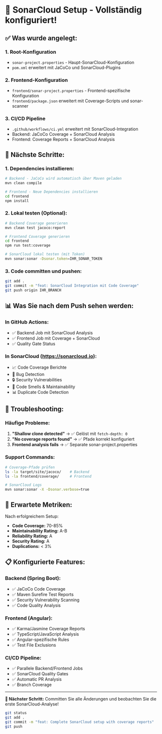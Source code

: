 # 🎯 SonarCloud Setup - Vollständig konfiguriert!

## ✅ Was wurde angelegt:

### 1. **Root-Konfiguration**
- `sonar-project.properties` - Haupt-SonarCloud-Konfiguration
- `pom.xml` erweitert mit JaCoCo und SonarCloud-Plugins

### 2. **Frontend-Konfiguration**
- `frontend/sonar-project.properties` - Frontend-spezifische Konfiguration
- `frontend/package.json` erweitert mit Coverage-Scripts und sonar-scanner

### 3. **CI/CD Pipeline**
- `.github/workflows/ci.yml` erweitert mit SonarCloud-Integration
- Backend: JaCoCo Coverage + SonarCloud Analysis
- Frontend: Coverage Reports + SonarCloud Analysis

## 🚀 Nächste Schritte:

### 1. **Dependencies installieren:**
```bash
# Backend - JaCoCo wird automatisch über Maven geladen
mvn clean compile

# Frontend - Neue Dependencies installieren
cd frontend
npm install
```

### 2. **Lokal testen (Optional):**
```bash
# Backend Coverage generieren
mvn clean test jacoco:report

# Frontend Coverage generieren
cd frontend
npm run test:coverage

# SonarCloud lokal testen (mit Token)
mvn sonar:sonar -Dsonar.token=IHR_SONAR_TOKEN
```

### 3. **Code committen und pushen:**
```bash
git add .
git commit -m "feat: SonarCloud Integration mit Code Coverage"
git push origin IHR_BRANCH
```

## 📊 Was Sie nach dem Push sehen werden:

### In GitHub Actions:
- ✅ Backend Job mit SonarCloud Analysis
- ✅ Frontend Job mit Coverage + SonarCloud
- ✅ Quality Gate Status

### In SonarCloud (https://sonarcloud.io):
- 📈 Code Coverage Berichte
- 🐛 Bug Detection
- 🔒 Security Vulnerabilities  
- 📝 Code Smells & Maintainability
- 📊 Duplicate Code Detection

## 🔧 Troubleshooting:

### Häufige Probleme:
1. **"Shallow clone detected"** → ✅ Gelöst mit `fetch-depth: 0`
2. **"No coverage reports found"** → ✅ Pfade korrekt konfiguriert
3. **Frontend analysis fails** → ✅ Separate sonar-project.properties

### Support Commands:
```bash
# Coverage-Pfade prüfen
ls -la target/site/jacoco/    # Backend
ls -la frontend/coverage/     # Frontend

# SonarCloud Logs
mvn sonar:sonar -X -Dsonar.verbose=true
```

## 🎉 Erwartete Metriken:

Nach erfolgreichem Setup:
- **Code Coverage:** 70-85%
- **Maintainability Rating:** A-B
- **Reliability Rating:** A  
- **Security Rating:** A
- **Duplications:** < 3%

## 📋 Konfigurierte Features:

### Backend (Spring Boot):
- ✅ JaCoCo Code Coverage
- ✅ Maven Surefire Test Reports
- ✅ Security Vulnerability Scanning
- ✅ Code Quality Analysis

### Frontend (Angular):
- ✅ Karma/Jasmine Coverage Reports
- ✅ TypeScript/JavaScript Analysis
- ✅ Angular-spezifische Rules
- ✅ Test File Exclusions

### CI/CD Pipeline:
- ✅ Parallele Backend/Frontend Jobs
- ✅ SonarCloud Quality Gates
- ✅ Automatic PR Analysis
- ✅ Branch Coverage

---

**🎯 Nächster Schritt:** Committen Sie alle Änderungen und beobachten Sie die erste SonarCloud-Analyse!

```bash
git status
git add .
git commit -m "feat: Complete SonarCloud setup with coverage reports"
git push
```
